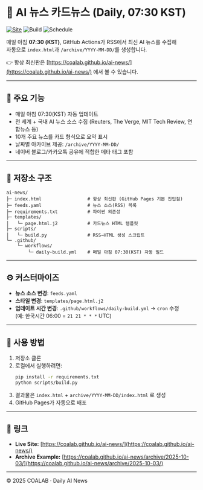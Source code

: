 # 📰 AI 뉴스 카드뉴스 (Daily, 07:30 KST)

[![Site](https://img.shields.io/badge/Live%20Site-https://coalab.github.io/ai--news-2ea44f?logo=google-chrome&color=2ea44f)](https://coalab.github.io/ai-news/)
![Build](https://img.shields.io/github/actions/workflow/status/coalab/ai-news/daily-build.yml?label=daily%20build)
![Schedule](https://img.shields.io/badge/Schedule-07%3A30%20KST%20daily-blue)

매일 아침 **07:30 (KST)**, GitHub Actions가 RSS에서 최신 AI 뉴스를 수집해  
자동으로 `index.html`과 `/archive/YYYY-MM-DD/`를 생성합니다.  

👉 항상 최신판은 [https://coalab.github.io/ai-news/](https://coalab.github.io/ai-news/) 에서 볼 수 있습니다.

---

## 📌 주요 기능
- 매일 아침 07:30(KST) 자동 업데이트
- 전 세계 + 국내 AI 뉴스 소스 수집 (Reuters, The Verge, MIT Tech Review, 연합뉴스 등)
- 10개 주요 뉴스를 카드 형식으로 요약 표시
- 날짜별 아카이브 제공: `/archive/YYYY-MM-DD/`
- 네이버 블로그/카카오톡 공유에 적합한 메타 태그 포함

---

## 📂 저장소 구조
```
ai-news/
├─ index.html                 # 항상 최신판 (GitHub Pages 기본 진입점)
├─ feeds.yaml                 # 뉴스 소스(RSS) 목록
├─ requirements.txt           # 파이썬 의존성
├─ templates/
│   └─ page.html.j2           # 카드뉴스 HTML 템플릿
├─ scripts/
│   └─ build.py               # RSS→HTML 생성 스크립트
└─ .github/
    └─ workflows/
        └─ daily-build.yml    # 매일 아침 07:30(KST) 자동 빌드
```

---

## ⚙️ 커스터마이즈
- **뉴스 소스 변경**: `feeds.yaml`
- **스타일 변경**: `templates/page.html.j2`
- **업데이트 시간 변경**: `.github/workflows/daily-build.yml` → `cron` 수정  
  (예: 한국시간 06:00 = `21 21 * * *` UTC)

---

## 🚀 사용 방법
1. 저장소 클론  
2. 로컬에서 실행하려면:
   ```bash
   pip install -r requirements.txt
   python scripts/build.py
   ```
3. 결과물은 `index.html` + `archive/YYYY-MM-DD/index.html` 로 생성  
4. GitHub Pages가 자동으로 배포

---

## 📌 링크
- **Live Site:** [https://coalab.github.io/ai-news/](https://coalab.github.io/ai-news/)
- **Archive Example:** [https://coalab.github.io/ai-news/archive/2025-10-03/](https://coalab.github.io/ai-news/archive/2025-10-03/)

---

© 2025 COALAB · Daily AI News
